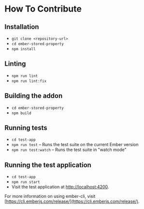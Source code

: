 # How To Contribute

## Installation

* `git clone <repository-url>`
* `cd ember-stored-property`
* `npm install`

## Linting

* `npm run lint`
* `npm run lint:fix`

## Building the addon

* `cd ember-stored-property`
* `npm build`

## Running tests

* `cd test-app`
* `npm run test` – Runs the test suite on the current Ember version
* `npm run test:watch` – Runs the test suite in "watch mode"

## Running the test application

* `cd test-app`
* `npm run start`
* Visit the test application at [http://localhost:4200](http://localhost:4200).

For more information on using ember-cli, visit [https://cli.emberjs.com/release/](https://cli.emberjs.com/release/).
